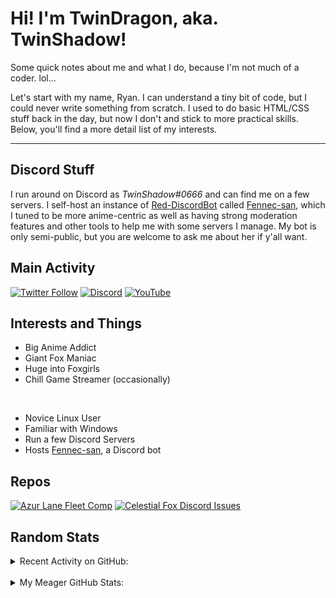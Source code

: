 # Hi! I'm TwinDragon, aka. TwinShadow!

Some quick notes about me and what I do, because I'm not much of a coder. lol...

Let's start with my name, Ryan. I can understand a tiny bit of code, but I could never write something from scratch. I used to do basic HTML/CSS stuff back in the day, but now I don't and stick to more practical skills. Below, you'll find a more detail list of my interests.

---

## Discord Stuff

I run around on Discord as *TwinShadow#0666* and can find me on a few servers. I self-host an instance of [Red-DiscordBot][redbot] called [Fennec-san][fennec], which I tuned to be more anime-centric as well as having strong moderation features and other tools to help me with some servers I manage. My bot is only semi-public, but you are welcome to ask me about her if y'all want.

## Main Activity
<p align="center">

[![Twitter Follow](https://img.shields.io/twitter/follow/TwinShadow_SH?color=A30000&label=TwinShadow_SH&logo=Twitter&style=plastic)][twitter]
[![Discord](https://img.shields.io/discord/723321617140154409?color=A30000&label=Celestial%20Fox%20Discord&logo=Discord&style=plastic)][discord]
[![YouTube](https://img.shields.io/static/v1?label=TwinShadow_Fox&color=A30000&message=YouTube&logo=YouTube&logoColor=FF0000&style=plastic)][youtube]

</p>

## Interests and Things

- Big Anime Addict
- Giant Fox Maniac
- Huge into Foxgirls
- Chill Game Streamer (occasionally)

<br />

- Novice Linux User
- Familiar with Windows
- Run a few Discord Servers
- Hosts [Fennec-san][fennec], a Discord bot

## Repos

[![Azur Lane Fleet Comp](https://github-twindragon-stats.vercel.app//api/pin/?username=TwinDragon&repo=AzurLane_comp&show_owner=true&theme=dark)](https://github.com/TwinDragon/AzurLane_comp)
[![Celestial Fox Discord Issues](https://github-twindragon-stats.vercel.app//api/pin/?username=The-Fox-Inc&repo=himeyuri_public&theme=dark)](https://github.com/The-Fox-Inc/himeyuri_public)

## Random Stats

<details>
  <summary>Recent Activity on GitHub:</summary>

  <!--START_SECTION:activity-->
1. 💪 Opened PR [#70](https://github.com/JAGFx/ets2-dashboard-skin/pull/70) in [JAGFx/ets2-dashboard-skin](https://github.com/JAGFx/ets2-dashboard-skin)
2. ❗️ Opened issue [#12](https://github.com/JAGFx/ts-map/issues/12) in [JAGFx/ts-map](https://github.com/JAGFx/ts-map)
3. 🎉 Merged PR [#2](https://github.com/TwinDragon/AzurLane_comp/pull/2) in [TwinDragon/AzurLane_comp](https://github.com/TwinDragon/AzurLane_comp)
4. 💪 Opened PR [#2](https://github.com/TwinDragon/AzurLane_comp/pull/2) in [TwinDragon/AzurLane_comp](https://github.com/TwinDragon/AzurLane_comp)
5. 🗣 Commented on [#10](https://github.com/Obi-Wan3/OB13-Cogs/issues/10) in [Obi-Wan3/OB13-Cogs](https://github.com/Obi-Wan3/OB13-Cogs)
<!--END_SECTION:activity-->

</details>
<br />
<details>
  <summary>My Meager GitHub Stats:</summary>

  <img align="left" alt="TwinDragon's Stats" src="https://github-twindragon-stats.vercel.app/api?username=TwinDragon&show_icons=true&hide_border=true&theme=dark" />

</details>

[fennec]: https://dash.lolifox.net
[twitter]: https://twitter.com/TwinShadow_SH
[youtube]: https://youtube.com/c/TwinShadow_Fox
[discord]: https://discord.io/celestialfox
[redbot]: https://github.com/Cog-Creators/Red-DiscordBot